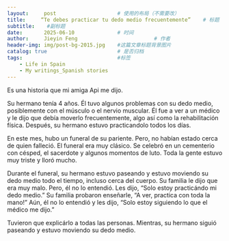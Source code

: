 ```yaml
---
layout:     post   				    # 使用的布局（不需要改）
title:     “Te debes practicar tu dedo medio frecuentemente”	# 标题  
subtitle:    #副标题
date:       2025-06-10 				# 时间
author:     Jieyin Feng 						# 作者 
header-img: img/post-bg-2015.jpg 	#这篇文章标题背景图片
catalog: true 						# 是否归档
tags:								#标签
    - Life in Spain
    - My writings_Spanish stories
---
```

Es una historia que mi amiga Api me dijo. 

Su hermano tenía 4 años. 
Él tuvo algunos problemas con su dedo medio, posiblemente con el músculo o el nervio muscular. Él fue a ver a un médico y le dijo que debía moverlo frecuentemente, algo así como la rehabilitación física. 
Después, su hermano estuvo practicandolo todos los días. 

En este mes, hubo un funeral de su pariente. Pero, no habían estado cerca de quien falleció. El funeral era muy clásico. Se celebró en un cementerio con césped, el sacerdote y algunos momentos de luto. Toda la gente estuvo muy triste y lloró mucho. 

Durante el funeral, su hermano estuvo paseando y estuvo moviendo su dedo medio todo el tiempo, incluso cerca del cuerpo. 
Su familia le dijo que era muy malo. Pero, él no lo entendió. 
Les dijo, “Solo estoy practicándo mi dedo medio.” 
Su familia probaron enseñarle, “A ver, practica con toda la mano!” 
Aún, él no lo entendió y les dijo, “Solo estoy siguiendo lo que el médico me dijo.”

Tuvieron que explicárlo a todas las personas. Mientras, su hermano siguió paseando y estuvo moviendo su dedo medio.

